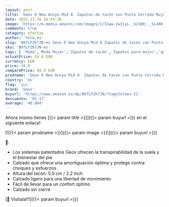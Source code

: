 ```yaml
---
layout: post
title: 'Geox D New Annya Mid A  Zapatos de tacón con Punta Cerrada Mujer  Negro  Black 085   41 EU'
date: 2022-11-26 16:43:36
image: 'https://m.media-amazon.com/images/I/31ww-2w3jyL._SL500_._SL400_.jpg'
comments: true
category: ofertas
author: 'tole.es'
slug: 'B07LFZK7JN-es Geox D New Annya Mid A Zapatos de tacón con Punta Cerrada...'
sku: 'B07LFZK7JN-es'
tags: [ 'Moda','Moda Mujer','Zapatos de tacón','Zapatos para mujer','geox','zapatos','🇪🇸', ]
actualPrice: 34.8 EUR
currency: EUR
price: 34.8
comparePrice: 99.9 EUR
prodname: 'Geox D New Annya Mid A  Zapatos de tacón con Punta Cerrada Mujer  Negro  Black 085   41 EU'
country: 'es'
flag: '🇪🇸'
brand: 'Geox'
buyurl: 'https://www.amazon.es/dp/B07LFZK7JN/?tag=tolees-21'
descuento: '65.17'
average: '40.904'
---
```


Ahora mismo tienes [{{< param title >}}]({{< param buyurl >}}) en el siguiente enlace!

[![{{< param prodname >}}]({{< param image >}})]({{< param buyurl >}})

🔎:

- Los sistemas patentados Geox ofrecen la transpirabilidad de la suela y el bienestar del pie
- Calzado que ofrece una amortiguación óptima y protege contra choques y esfuerzos
- Altura del tacón: 5.5 cm / 2.2 inch
- Calzado ligero para una libertad de movimiento
- Fácil de llevar para un confort optimo
- Calzado sin cierre

[🛒 Visítala!!!]({{< param buyurl >}})
